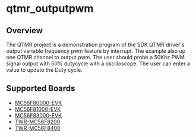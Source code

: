 # qtmr_outputpwm

## Overview

The QTMR project is a demonstration program of the SDK QTMR driver's output variable frequency pwm feature by interrupt.
The example also up one QTMR channel to output pwm. The user should probe a 50Khz PWM signal output with
50% dutycycle with a oscilloscope. The user can enter a value to update the Duty cycle.

## Supported Boards
- [MC56F80000-EVK](../../../_boards/mc56f80000evk/driver_examples/qtmr/outputpwm/example_board_readme.md)
- [MC56F81000-EVK](../../../_boards/mc56f81000evk/driver_examples/qtmr/outputpwm/example_board_readme.md)
- [MC56F83000-EVK](../../../_boards/mc56f83000evk/driver_examples/qtmr/outputpwm/example_board_readme.md)
- [TWR-MC56F8200](../../../_boards/twrmc56f8200/driver_examples/qtmr/outputpwm/example_board_readme.md)
- [TWR-MC56F8400](../../../_boards/twrmc56f8400/driver_examples/qtmr/outputpwm/example_board_readme.md)

